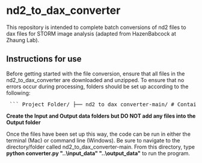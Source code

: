 # nd2_to_dax_converter
This repository is intended to complete batch conversions of nd2 files to dax files for STORM image analysis (adapted from HazenBabcock at Zhaung Lab).


## Instructions for use
Before getting started with the file conversion, ensure that all files in the nd2_to_dax_converter are downloaded and unzipped. To ensure that no errors occur during processing, folders should be set up according to the following:

<pre lang="markdown"> ``` Project Folder/ ├── nd2_to_dax_converter-main/ # Contains datawriter.py, datareader.py, converter.py │ ├── datawriter.py │ ├── datareader.py │ └── converter.py ├── input_data/ # Folder containing all the ND2 files ├── output_data/ # Folder that will be filled with resulting data │ ├── tiff_files/ # Contains all the files in TIFF format │ └── dax_files/ # Contains all the files in DAX format ``` </pre>

**Create the Input and Output data folders but DO NOT add any files into the Output folder**

Once the files have been set up this way, the code can be run in either the terminal (Mac) or command line (Windows). Be sure to navigate to the directory/folder called nd2_to_dax_converter-main. From this directory, type **python converter.py "..\input_data" "..\output_data"** to run the program. 
